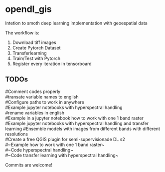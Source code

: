 # opendl_gis
Intetion to smoth deep learning implementation with geoespatial data

The workflow is:
1. Download tiff images  
2. Create Pytorch Dataset
3. Transferlearning
4. Train/Test with Pytorch
5. Register every iteration in tensorboard

## TODOs

#Comment codes properly  
#transate variable names to english  
#Configure paths to work in anywhere  
#Example jupyter notebooks with hyperspectral handling  
#rename variables in english  
#Example in a jupyter notebook how to work with one 1 band raster  
#Example jupyter notebooks with hyperspectral handling and transfer learning 
#Ensemble models with images from different bands with different resolutions  
#Create a free QGIS plugin for semi-supervisionade DL s2  
#~Example how to work with one 1 band raster~  
#~Code hyperspectral handling~  
#~Code transfer learning with hyperspectral handling~


Commits are welcome!  
